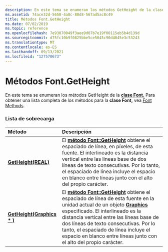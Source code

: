 ```yaml
---
description: En este tema se enumeran los métodos GetHeight de la clase Font. Para obtener una lista completa de los métodos para la clase Font, vea Métodos font.
ms.assetid: 74ace32d-5650-4a8c-80d8-567ad5ac8c49
title: Métodos Font.GetHeight
ms.date: 07/02/2019
ms.topic: reference
ms.openlocfilehash: 7e93070049f3aee9d07b7e19f00115eb5b4d139d
ms.sourcegitcommit: d75fc10b9f0825bbe5ce5045c90d4045e3c53243
ms.translationtype: MT
ms.contentlocale: es-ES
ms.lasthandoff: 09/13/2021
ms.locfileid: "127570673"
---
```

# <a name="fontgetheight-methods"></a>Métodos Font.GetHeight

En este tema se enumeran los métodos GetHeight de la [**clase Font.**](/windows/win32/api/gdiplusheaders/nl-gdiplusheaders-font) Para obtener una lista completa de los métodos para la **clase Font,** vea [Font Methods](-gdiplus-class-font-methods.md).

### <a name="overload-list"></a>Lista de sobrecarga



| Método                                                                   | Descripción                                                                                                                                                                                                                                                                                                                                                                                                                              |
|:-------------------------------------------------------------------------|:-----------------------------------------------------------------------------------------------------------------------------------------------------------------------------------------------------------------------------------------------------------------------------------------------------------------------------------------------------------------------------------------------------------------------------------------|
| [**GetHeight(REAL)**](/windows/win32/api/gdiplusheaders/nf-gdiplusheaders-font-getheight(inreal))            | El [**método Font::GetHeight**](/windows/win32/api/gdiplusheaders/nf-gdiplusheaders-font-getheight(inreal)) obtiene el espaciado de línea, en píxeles, de esta fuente. El interlineado es la distancia vertical entre las líneas base de dos líneas de texto consecutivas. Por lo tanto, el espaciado de línea incluye el espacio en blanco entre líneas junto con el alto del propio carácter.<br/>                                                                                      |
| [**GetHeight(Graphics \* )**](/previous-versions//ms536201(v=vs.85)) | El [**método Font::GetHeight**](/previous-versions//ms536201(v=vs.85)) obtiene el espaciado de línea de esta fuente en la unidad actual de un objeto [**Graphics**](/windows/win32/api/gdiplusgraphics/nl-gdiplusgraphics-graphics) especificado. El interlineado es la distancia vertical entre las líneas base de dos líneas de texto consecutivas. Por lo tanto, el espaciado de línea incluye el espacio en blanco entre líneas junto con el alto del propio carácter.<br/> |



 

 
